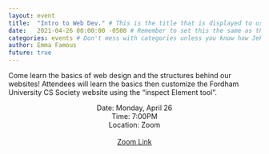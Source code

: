 ```yaml
---
layout: event
title:  "Intro to Web Dev." # This is the title that is displayed to users
date:   2021-04-26 00:00:00 -0500 # Remember to set this the same as the filename to avoid confusion
categories: events # Don't mess with categories unless you know how Jekyll works
author: Emma Famous
future: true
---
```


Come learn  the basics of web design and the structures behind our websites!  Attendees will learn the basics then customize the Fordham University CS Society website using the “inspect Element tool”.

<p style="text-align: center">
Date: Monday, April 26<br>
Time: 7:00PM<br>
Location: Zoom<br>
<br>
<a href="https://zoom.us/j/97111737475?pwd=eFMyRVB6am9ObkhnVVNCNEsxWXlEQT09">Zoom Link</a><br>
</p>


